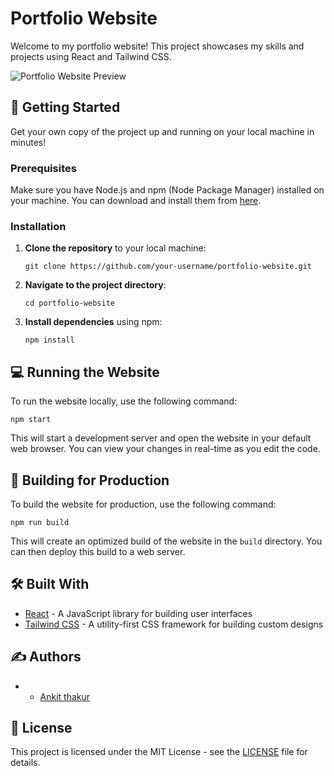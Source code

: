 

# Portfolio Website

Welcome to my portfolio website! This project showcases my skills and projects using React and Tailwind CSS.

![Portfolio Website Preview](preview.png)

## 🚀 Getting Started

Get your own copy of the project up and running on your local machine in minutes!

### Prerequisites

Make sure you have Node.js and npm (Node Package Manager) installed on your machine. You can download and install them from [here](https://nodejs.org/).

### Installation

1. **Clone the repository** to your local machine:

   ```
   git clone https://github.com/your-username/portfolio-website.git
   ```

2. **Navigate to the project directory**:

   ```
   cd portfolio-website
   ```

3. **Install dependencies** using npm:

   ```
   npm install
   ```

## 💻 Running the Website

To run the website locally, use the following command:

```
npm start
```

This will start a development server and open the website in your default web browser. You can view your changes in real-time as you edit the code.

## 🚀 Building for Production

To build the website for production, use the following command:

```
npm run build
```

This will create an optimized build of the website in the `build` directory. You can then deploy this build to a web server.

## 🛠️ Built With

- [React](https://reactjs.org/) - A JavaScript library for building user interfaces
- [Tailwind CSS](https://tailwindcss.com/) - A utility-first CSS framework for building custom designs

## ✍️ Authors

-  - [Ankit thakur](https://ankitthakur1.netlify.app/)

## 📄 License

This project is licensed under the MIT License - see the [LICENSE](LICENSE) file for details.
```

